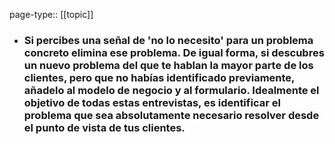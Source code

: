 page-type:: [[topic]]
- ### Si percibes una señal de 'no lo necesito' para un problema concreto elimina ese problema. De igual forma, si descubres un nuevo problema del que te hablan la mayor parte de los clientes, pero que no habías identificado previamente, añadelo al modelo de negocio y al formulario. Idealmente el objetivo de todas estas entrevistas, es identificar el problema que sea absolutamente necesario resolver desde el punto de vista de tus clientes.


